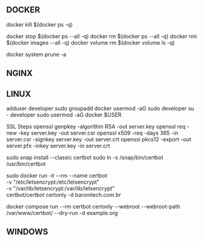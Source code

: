 ## DOCKER

docker kill $(docker ps -q)

docker stop  $(docker ps --all -q)
docker rm $(docker ps --all -q)
docker rmi  $(docker images --all -q)
docker volume rm $(docker volume ls -q)

docker system prune -a

## NGINX




## LINUX
adduser developer
sudo groupadd docker
usermod -aG sudo developer
su - developer
sudo usermod -aG docker $USER

SSL Steps
openssl genpkey -algorithm RSA -out server.key
openssl req -new -key server.key -out server.csr
openssl x509 -req -days 365 -in server.csr -signkey server.key -out server.crt
openssl pkcs12 -export -out server.pfx -inkey server.key -in server.crt

sudo snap install --classic certbot
sudo ln -s /snap/bin/certbot /usr/bin/certbot

sudo docker run -it --rm --name certbot \
            -v "/etc/letsencrypt:/etc/letsencrypt" \
            -v "/var/lib/letsencrypt:/var/lib/letsencrypt" \
            certbot/certbot certonly -d baronitech.com.br

docker compose run --rm  certbot certonly --webroot --webroot-path /var/www/certbot/ --dry-run -d example.org
## WINDOWS